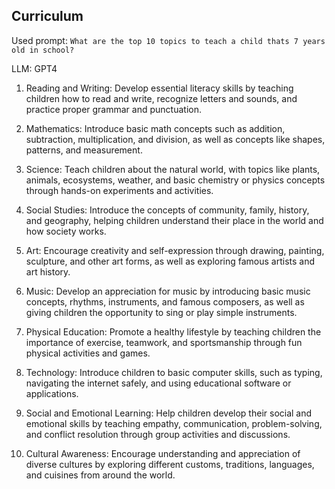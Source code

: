 ## Curriculum

Used prompt: `What are the top 10 topics to teach a child thats 7 years old in school?`

LLM: GPT4

1. Reading and Writing: Develop essential literacy skills by teaching children how to read and write, recognize letters and sounds, and practice proper grammar and punctuation.

2. Mathematics: Introduce basic math concepts such as addition, subtraction, multiplication, and division, as well as concepts like shapes, patterns, and measurement.

3. Science: Teach children about the natural world, with topics like plants, animals, ecosystems, weather, and basic chemistry or physics concepts through hands-on experiments and activities.

4. Social Studies: Introduce the concepts of community, family, history, and geography, helping children understand their place in the world and how society works.

5. Art: Encourage creativity and self-expression through drawing, painting, sculpture, and other art forms, as well as exploring famous artists and art history.

6. Music: Develop an appreciation for music by introducing basic music concepts, rhythms, instruments, and famous composers, as well as giving children the opportunity to sing or play simple instruments.

7. Physical Education: Promote a healthy lifestyle by teaching children the importance of exercise, teamwork, and sportsmanship through fun physical activities and games.

8. Technology: Introduce children to basic computer skills, such as typing, navigating the internet safely, and using educational software or applications.

9. Social and Emotional Learning: Help children develop their social and emotional skills by teaching empathy, communication, problem-solving, and conflict resolution through group activities and discussions.

10. Cultural Awareness: Encourage understanding and appreciation of diverse cultures by exploring different customs, traditions, languages, and cuisines from around the world.
